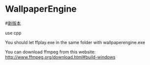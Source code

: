 # WallpaperEngine
#[新版本](https://github.com/DuGuYifei/WallPaperEngine)

use cpp

You should let ffplay.exe in the same folder with wallpaperengine.exe

You can download ffmpeg from this website: http://www.ffmpeg.org/download.html#build-windows
